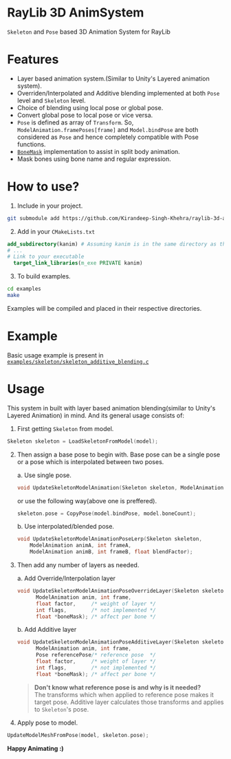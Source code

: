 # RayLib 3D AnimSystem
`Skeleton` and `Pose` based 3D Animation System for RayLib

# Features
 - Layer based animation system.(Similar to Unity's Layered animation system).
 - Overriden/Interpolated and Additive blending implemented at both `Pose` level and `Skeleton` level.
 - Choice of blending using local pose or global pose.
 - Convert global pose to local pose or vice versa.
 - `Pose` is defined as array of `Transform`. So, `ModelAnimation.framePoses[frame]` and `Model.bindPose` are both considered as `Pose` and hence completely compatible with Pose functions.
 - [`BoneMask`](https://github.com/Kirandeep-Singh-Khehra/raylib-3d-anim-system/blob/main/src/bone_mask.c) implementation to assist in split body animation.
 - Mask bones using bone name and regular expression.

# How to use?
1. Include in your project.
```sh
git submodule add https://github.com/Kirandeep-Singh-Khehra/raylib-3d-anim-system.git ./kanim
```

2. Add in your `CMakeLists.txt`
```cmake
add_subdirectory(kanim) # Assuming kanim is in the same directory as this CMakeLists.txt
# ...
# Link to your executable
  target_link_libraries(m_exe PRIVATE kanim)
```

3. To build examples.
```sh
cd examples
make
```
Examples will be compiled and placed in their respective directories.

# Example
Basic usage example is present in [`examples/skeleton/skeleton_additive_blending.c`](https://github.com/Kirandeep-Singh-Khehra/raylib-3d-anim-system/blob/main/examples/skeleton/skeleton_additive_blending.c)

# Usage
This system in built with layer based animation blending(similar to Unity's Layered Animation) in mind. And its general usage consists of:

1. First getting `Skeleton` from model.
```c
Skeleton skeleton = LoadSkeletonFromModel(model);
```

2. Then assign a base pose to begin with. Base pose can be a single pose or a pose which is interpolated between two poses.

   a. Use single pose.
      ```c
      void UpdateSkeletonModelAnimation(Skeleton skeleton, ModelAnimation anim, int frame);
      ```
      or use the following way(above one is preffered).
      ```c
      skeleton.pose = CopyPose(model.bindPose, model.boneCount);
      ```
   b. Use interpolated/blended pose.
      ```c
      void UpdateSkeletonModelAnimationPoseLerp(Skeleton skeleton,
          ModelAnimation animA, int frameA,
          ModelAnimation animB, int frameB, float blendFactor);
      ```

3. Then add any number of layers as needed.

   a. Add Override/Interpolation layer
      ```c
      void UpdateSkeletonModelAnimationPoseOverrideLayer(Skeleton skeleton,
            ModelAnimation anim, int frame,
            float factor,     /* weight of layer */
            int flags,        /* not implemented */
            float *boneMask); /* affect per bone */
      ```
   b. Add Additive layer
      ```c
      void UpdateSkeletonModelAnimationPoseAdditiveLayer(Skeleton skeleton,
            ModelAnimation anim, int frame,
            Pose referencePose/* reference pose  */
            float factor,     /* weight of layer */
            int flags,        /* not implemented */
            float *boneMask); /* affect per bone */
      ```
      > **Don't know what reference pose is and why is it needed?**</br>
      > The transforms which when applied to reference pose makes it target pose. Additive layer calculates those transforms and applies to `Skeleton`'s pose.

4. Apply pose to model.
```c
UpdateModelMeshFromPose(model, skeleton.pose);
```

**Happy Animating :)**

